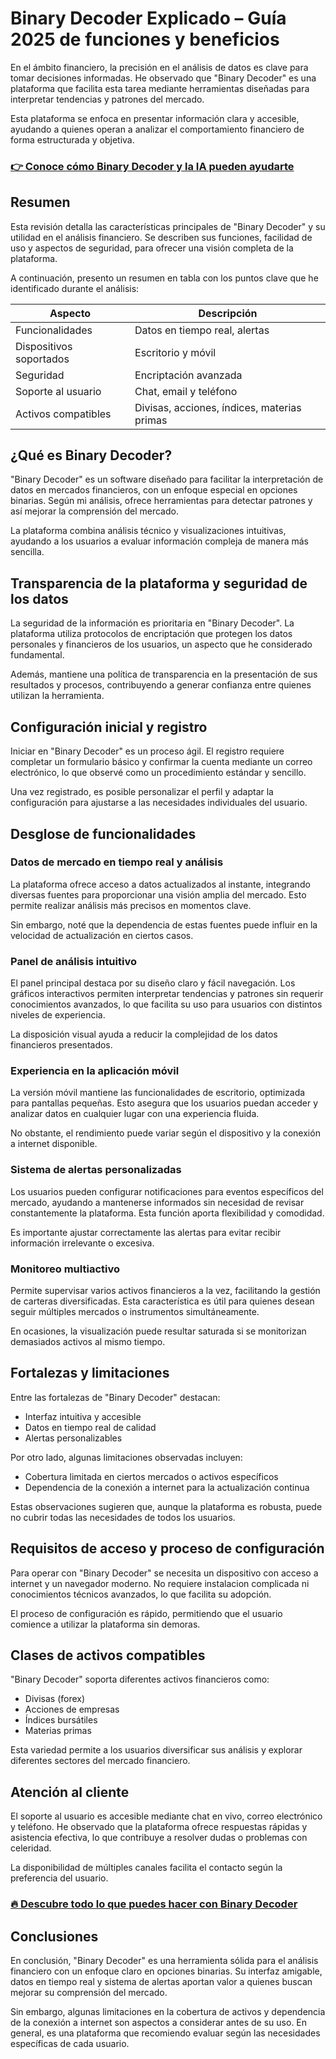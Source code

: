 # Binary Decoder Explicado – Guía 2025 de funciones y beneficios
 

En el ámbito financiero, la precisión en el análisis de datos es clave para tomar decisiones informadas. He observado que "Binary Decoder" es una plataforma que facilita esta tarea mediante herramientas diseñadas para interpretar tendencias y patrones del mercado.

Esta plataforma se enfoca en presentar información clara y accesible, ayudando a quienes operan a analizar el comportamiento financiero de forma estructurada y objetiva.

### [👉 Conoce cómo Binary Decoder y la IA pueden ayudarte](https://tinyurl.com/28t3g6xh)
## Resumen

Esta revisión detalla las características principales de "Binary Decoder" y su utilidad en el análisis financiero. Se describen sus funciones, facilidad de uso y aspectos de seguridad, para ofrecer una visión completa de la plataforma.

A continuación, presento un resumen en tabla con los puntos clave que he identificado durante el análisis:

| Aspecto                  | Descripción                         |
|--------------------------|-----------------------------------|
| Funcionalidades          | Datos en tiempo real, alertas      |
| Dispositivos soportados  | Escritorio y móvil                 |
| Seguridad                | Encriptación avanzada             |
| Soporte al usuario       | Chat, email y teléfono            |
| Activos compatibles      | Divisas, acciones, índices, materias primas |

## ¿Qué es Binary Decoder?

"Binary Decoder" es un software diseñado para facilitar la interpretación de datos en mercados financieros, con un enfoque especial en opciones binarias. Según mi análisis, ofrece herramientas para detectar patrones y así mejorar la comprensión del mercado.

La plataforma combina análisis técnico y visualizaciones intuitivas, ayudando a los usuarios a evaluar información compleja de manera más sencilla.

## Transparencia de la plataforma y seguridad de los datos

La seguridad de la información es prioritaria en "Binary Decoder". La plataforma utiliza protocolos de encriptación que protegen los datos personales y financieros de los usuarios, un aspecto que he considerado fundamental.

Además, mantiene una política de transparencia en la presentación de sus resultados y procesos, contribuyendo a generar confianza entre quienes utilizan la herramienta.

## Configuración inicial y registro

Iniciar en "Binary Decoder" es un proceso ágil. El registro requiere completar un formulario básico y confirmar la cuenta mediante un correo electrónico, lo que observé como un procedimiento estándar y sencillo.

Una vez registrado, es posible personalizar el perfil y adaptar la configuración para ajustarse a las necesidades individuales del usuario.

## Desglose de funcionalidades

### Datos de mercado en tiempo real y análisis

La plataforma ofrece acceso a datos actualizados al instante, integrando diversas fuentes para proporcionar una visión amplia del mercado. Esto permite realizar análisis más precisos en momentos clave.

Sin embargo, noté que la dependencia de estas fuentes puede influir en la velocidad de actualización en ciertos casos.

### Panel de análisis intuitivo

El panel principal destaca por su diseño claro y fácil navegación. Los gráficos interactivos permiten interpretar tendencias y patrones sin requerir conocimientos avanzados, lo que facilita su uso para usuarios con distintos niveles de experiencia.

La disposición visual ayuda a reducir la complejidad de los datos financieros presentados.

### Experiencia en la aplicación móvil

La versión móvil mantiene las funcionalidades de escritorio, optimizada para pantallas pequeñas. Esto asegura que los usuarios puedan acceder y analizar datos en cualquier lugar con una experiencia fluida.

No obstante, el rendimiento puede variar según el dispositivo y la conexión a internet disponible.

### Sistema de alertas personalizadas

Los usuarios pueden configurar notificaciones para eventos específicos del mercado, ayudando a mantenerse informados sin necesidad de revisar constantemente la plataforma. Esta función aporta flexibilidad y comodidad.

Es importante ajustar correctamente las alertas para evitar recibir información irrelevante o excesiva.

### Monitoreo multiactivo

Permite supervisar varios activos financieros a la vez, facilitando la gestión de carteras diversificadas. Esta característica es útil para quienes desean seguir múltiples mercados o instrumentos simultáneamente.

En ocasiones, la visualización puede resultar saturada si se monitorizan demasiados activos al mismo tiempo.

## Fortalezas y limitaciones

Entre las fortalezas de "Binary Decoder" destacan:

- Interfaz intuitiva y accesible  
- Datos en tiempo real de calidad  
- Alertas personalizables  

Por otro lado, algunas limitaciones observadas incluyen:

- Cobertura limitada en ciertos mercados o activos específicos  
- Dependencia de la conexión a internet para la actualización continua  

Estas observaciones sugieren que, aunque la plataforma es robusta, puede no cubrir todas las necesidades de todos los usuarios.

## Requisitos de acceso y proceso de configuración

Para operar con "Binary Decoder" se necesita un dispositivo con acceso a internet y un navegador moderno. No requiere instalacion complicada ni conocimientos técnicos avanzados, lo que facilita su adopción.

El proceso de configuración es rápido, permitiendo que el usuario comience a utilizar la plataforma sin demoras.

## Clases de activos compatibles

"Binary Decoder" soporta diferentes activos financieros como:

- Divisas (forex)  
- Acciones de empresas  
- Índices bursátiles  
- Materias primas  

Esta variedad permite a los usuarios diversificar sus análisis y explorar diferentes sectores del mercado financiero.

## Atención al cliente

El soporte al usuario es accesible mediante chat en vivo, correo electrónico y teléfono. He observado que la plataforma ofrece respuestas rápidas y asistencia efectiva, lo que contribuye a resolver dudas o problemas con celeridad.

La disponibilidad de múltiples canales facilita el contacto según la preferencia del usuario.

### [🔥 Descubre todo lo que puedes hacer con Binary Decoder](https://tinyurl.com/28t3g6xh)
## Conclusiones

En conclusión, "Binary Decoder" es una herramienta sólida para el análisis financiero con un enfoque claro en opciones binarias. Su interfaz amigable, datos en tiempo real y sistema de alertas aportan valor a quienes buscan mejorar su comprensión del mercado.

Sin embargo, algunas limitaciones en la cobertura de activos y dependencia de la conexión a internet son aspectos a considerar antes de su uso. En general, es una plataforma que recomiendo evaluar según las necesidades específicas de cada usuario.